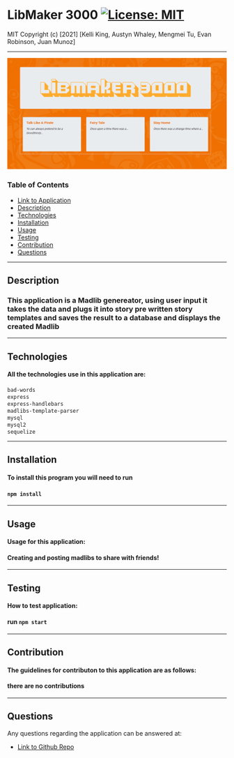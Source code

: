 # LibMaker 3000  [![License: MIT](https://img.shields.io/badge/License-MIT-brightgreen.svg)](https://opensource.org/licenses/MIT)
    
    
MIT
Copyright (c) [2021] [Kelli King, Austyn Whaley, Mengmei Tu, Evan Robinson, Juan Munoz]

---

![Screenshot](./public/images/LMSS.png)

### Table of Contents

- [Link to Application](https://github.com/thorgriffs/make-your-madlibs)
- [Description](#description)
- [Technologies](#technologies)
- [Installation](#installation)
- [Usage](#usage)
- [Testing](#Testing)
- [Contribution](#Contribution)
- [Questions](#Questions)
    

---


## Description

### This application is a Madlib genereator, using user input it takes the data and plugs it into story pre written story templates and saves the result to a database and displays the created Madlib

---


## Technologies
#### All the technologies use in this application are:

    bad-words
    express
    express-handlebars
    madlibs-template-parser
    mysql
    mysql2
    sequelize


---

## Installation

#### To install this program you will need to run

#### `npm install`

---

## Usage

#### Usage for this application:

#### Creating and posting madlibs to share with friends!

---

## Testing

#### How to test application:

#### run `npm start`

---

## Contribution

#### The guidelines for contributon to this application are as follows:

#### there are no contributions

---

## Questions

Any questions regarding the application can be answered at:

- [Link to Github Repo](https://github.com/thorgriffs/make-your-madlibs)